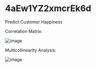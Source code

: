 # 4aEw1YZ2xmcrEk6d
Predict Customer Happiness

Correlation Matrix:

![image](https://github.com/sureshk76/4aEw1YZ2xmcrEk6d/assets/18317652/f3084738-b46c-4fc6-8bdf-dc498e875331)

Multicollinearity Analysis:

![image](https://github.com/sureshk76/4aEw1YZ2xmcrEk6d/assets/18317652/e049550b-d039-455d-95fb-cb14e346c211)

